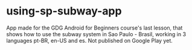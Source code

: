 # using-sp-subway-app
App made for the GDG Android for Beginners course's last lesson, that shows how to use the subway system in Sao Paulo - Brasil, working in 3 languages pt-BR, en-US and es. Not published on Google Play yet.
